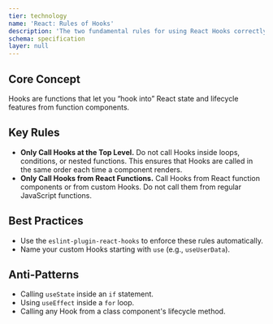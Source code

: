 ```yaml
---
tier: technology
name: 'React: Rules of Hooks'
description: 'The two fundamental rules for using React Hooks correctly.'
schema: specification
layer: null
---
```


## Core Concept

Hooks are functions that let you “hook into” React state and lifecycle features from function components.

## Key Rules

- **Only Call Hooks at the Top Level.** Do not call Hooks inside loops, conditions, or nested functions. This ensures that Hooks are called in the same order each time a component renders.
- **Only Call Hooks from React Functions.** Call Hooks from React function components or from custom Hooks. Do not call them from regular JavaScript functions.

## Best Practices

- Use the `eslint-plugin-react-hooks` to enforce these rules automatically.
- Name your custom Hooks starting with `use` (e.g., `useUserData`).

## Anti-Patterns

- Calling `useState` inside an `if` statement.
- Using `useEffect` inside a `for` loop.
- Calling any Hook from a class component's lifecycle method.
